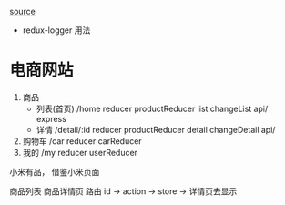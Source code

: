 [source](https://github.com/qiangliyu/-React-/blob/master/src/store/index.js)
- redux-logger 用法

# 电商网站

1. 商品 
    - 列表(首页) /home  reducer  productReducer  list  changeList  api/  express
    - 详情 /detail/:id  reducer  productReducer  detail  changeDetail  api/
2. 购物车 /car  reducer carReducer
3. 我的 /my     reducer userReducer

小米有品， 借鉴小米页面

商品列表 
商品详情页 
路由  id -> action -> store -> 详情页去显示